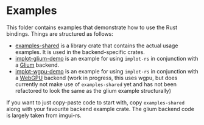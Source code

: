 # Examples 

This folder contains examples that demonstrate how to use the Rust bindings. 
Things are structured as follows:

* [examples-shared](examples-shared/) is a library crate that contains the actual usage
  examples. It is used in the backend-specific crates.
* [implot-glium-demo](implot-glium-demo/) is an example for using `implot-rs` in 
conjunction with a [Glium](https://github.com/glium/glium) backend.
* [implot-wgpu-demo](implot-wgpu-demo/) is an example for using `implot-rs` in 
conjunction with a [WebGPU](https://github.com/gfx-rs/wgpu) backend (work in progress, this
uses wgpu, but does currently not make use of `examples-shared` yet and has not been refactored
to look the same as the glium example structurally)

If you want to just copy-paste code to start with, copy `examples-shared` along with 
your favourite backend example crate. The glium backend code is largely taken from imgui-rs.
